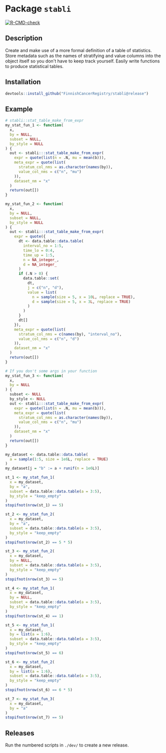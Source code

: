 
<!-- generated by R package codedoc; do not modify! -->

# Package `stabli`


<!-- badges: start -->
[![R-CMD-check](https://github.com/FinnishCancerRegistry/stabli/actions/workflows/R-CMD-check.yaml/badge.svg)](https://github.com/FinnishCancerRegistry/stabli/actions/workflows/R-CMD-check.yaml)
<!-- badges: end -->

## Description

Create and make use of a more formal definition of a table of
statistics. Store metadata such as the names of stratifying and value
columns into the object itself so you don't have to keep track
yourself. Easily write functions to produce statistical tables.

## Installation

```r
devtools::install_github("FinnishCancerRegistry/stabli@release")
```

## Example

```r
# stabli::stat_table_make_from_expr
my_stat_fun_1 <- function(
  x,
  by = NULL,
  subset = NULL,
  by_style = NULL
) {
  out <- stabli:::stat_table_make_from_expr(
    expr = quote(list(n = .N, mu = mean(b))),
    meta_expr = quote(list(
      stratum_col_nms = as.character(names(by)),
      value_col_nms = c("n", "mu")
    )),
    dataset_nm = "x"
  )
  return(out[])
}

my_stat_fun_2 <- function(
  x,
  by = NULL,
  subset = NULL,
  by_style = NULL
) {
  out <- stabli:::stat_table_make_from_expr(
    expr = quote({
      dt <- data.table::data.table(
        interval_no = 1:5,
        time_lo = 0:4,
        time_up = 1:5,
        n = NA_integer_,
        d = NA_integer_
      )
      if (.N > 0) {
        data.table::set(
          dt,
          j = c("n", "d"),
          value = list(
            n = sample(size = 5, x = 10L, replace = TRUE),
            d = sample(size = 5, x = 3L, replace = TRUE)
          )
        )
      }
      dt[]
    }),
    meta_expr = quote(list(
      stratum_col_nms = c(names(by), "interval_no"),
      value_col_nms = c("n", "d")
    )),
    dataset_nm = "x"
  )
  return(out[])
}

# If you don't some args in your function
my_stat_fun_3 <- function(
  x,
  by = NULL
) {
  subset <- NULL
  by_style <- NULL
  out <- stabli:::stat_table_make_from_expr(
    expr = quote(list(n = .N, mu = mean(b))),
    meta_expr = quote(list(
      stratum_col_nms = as.character(names(by)),
      value_col_nms = c("n", "mu")
    )),
    dataset_nm = "x"
  )
  return(out[])
}

my_dataset <- data.table::data.table(
  a = sample(1:5, size = 1e6L, replace = TRUE)
)
my_dataset[j = "b" := a + runif(n = 1e6L)]

st_1 <- my_stat_fun_1(
  x = my_dataset,
  by = "a",
  subset = data.table::data.table(a = 3:5),
  by_style = "keep_empty"
)
stopifnot(nrow(st_1) == 5)

st_2 <- my_stat_fun_2(
  x = my_dataset,
  by = "a",
  subset = data.table::data.table(a = 3:5),
  by_style = "keep_empty"
)
stopifnot(nrow(st_2) == 5 * 5)

st_3 <- my_stat_fun_2(
  x = my_dataset,
  by = NULL,
  subset = data.table::data.table(a = 3:5),
  by_style = "keep_empty"
)
stopifnot(nrow(st_3) == 5)

st_4 <- my_stat_fun_1(
  x = my_dataset,
  by = NULL,
  subset = data.table::data.table(a = 3:5),
  by_style = "keep_empty"
)
stopifnot(nrow(st_4) == 1)

st_5 <- my_stat_fun_1(
  x = my_dataset,
  by = list(a = 1:6),
  subset = data.table::data.table(a = 3:5),
  by_style = "keep_empty"
)
stopifnot(nrow(st_5) == 6)

st_6 <- my_stat_fun_2(
  x = my_dataset,
  by = list(a = 1:6),
  subset = data.table::data.table(a = 3:5),
  by_style = "keep_empty"
)
stopifnot(nrow(st_6) == 6 * 5)

st_7 <- my_stat_fun_3(
  x = my_dataset,
  by = "a"
)
stopifnot(nrow(st_7) == 5)
```

## Releases

Run the numbered scripts in `./dev/` to create a new release.


